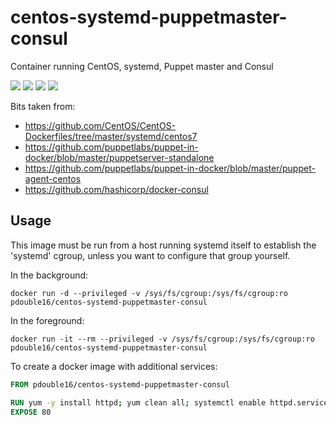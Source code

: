 # centos-systemd-puppetmaster-consul
Container running CentOS, systemd, Puppet master and Consul

[![](https://images.microbadger.com/badges/image/pdouble16/centos-systemd-puppetmaster-consul.svg)](http://microbadger.com/images/pdouble16/centos-systemd-puppetmaster-consul "Get your own image badge on microbadger.com") [![](https://images.microbadger.com/badges/image/pdouble16/centos-systemd-puppetmaster-consul.svg)](http://microbadger.com/images/pdouble16/centos-systemd-puppetmaster-consul "Get your own image badge on microbadger.com") [![](https://images.microbadger.com/badges/image/pdouble16/centos-systemd-puppetmaster-consul.svg)](http://microbadger.com/images/pdouble16/centos-systemd-puppetmaster-consul "Get your own image badge on microbadger.com") [![](https://images.microbadger.com/badges/image/pdouble16/centos-systemd-puppetmaster-consul.svg)](http://microbadger.com/images/pdouble16/centos-systemd-puppetmaster-consul "Get your own image badge on microbadger.com")

Bits taken from:
* https://github.com/CentOS/CentOS-Dockerfiles/tree/master/systemd/centos7
* https://github.com/puppetlabs/puppet-in-docker/blob/master/puppetserver-standalone
* https://github.com/puppetlabs/puppet-in-docker/blob/master/puppet-agent-centos
* https://github.com/hashicorp/docker-consul

## Usage

This image must be run from a host running systemd itself to establish the 'systemd' cgroup, unless you want to configure that group yourself.

In the background:
```
docker run -d --privileged -v /sys/fs/cgroup:/sys/fs/cgroup:ro pdouble16/centos-systemd-puppetmaster-consul
```

In the foreground:
```
docker run -it --rm --privileged -v /sys/fs/cgroup:/sys/fs/cgroup:ro pdouble16/centos-systemd-puppetmaster-consul
```

To create a docker image with additional services:
```Dockerfile
FROM pdouble16/centos-systemd-puppetmaster-consul

RUN yum -y install httpd; yum clean all; systemctl enable httpd.service
EXPOSE 80

```

